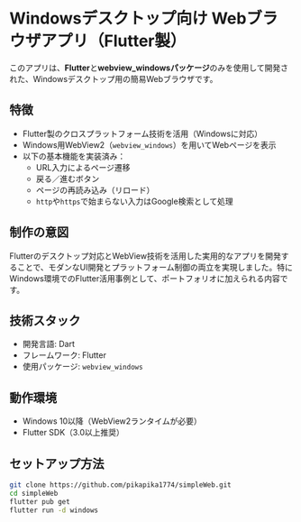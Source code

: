 # Windowsデスクトップ向け Webブラウザアプリ（Flutter製）

このアプリは、**Flutter**と**webview_windowsパッケージ**のみを使用して開発された、Windowsデスクトップ用の簡易Webブラウザです。

##  特徴

- Flutter製のクロスプラットフォーム技術を活用（Windowsに対応）
- Windows用WebView2（`webview_windows`）を用いてWebページを表示
- 以下の基本機能を実装済み：
  - URL入力によるページ遷移
  - 戻る／進むボタン
  - ページの再読み込み（リロード）
  - `http`や`https`で始まらない入力はGoogle検索として処理

##  制作の意図

Flutterのデスクトップ対応とWebView技術を活用した実用的なアプリを開発することで、モダンなUI開発とプラットフォーム制御の両立を実現しました。特にWindows環境でのFlutter活用事例として、ポートフォリオに加えられる内容です。

##  技術スタック

- 開発言語: Dart
- フレームワーク: Flutter
- 使用パッケージ: `webview_windows`

##  動作環境

- Windows 10以降（WebView2ランタイムが必要）
- Flutter SDK（3.0以上推奨）

##  セットアップ方法

```bash
git clone https://github.com/pikapika1774/simpleWeb.git
cd simpleWeb
flutter pub get
flutter run -d windows
